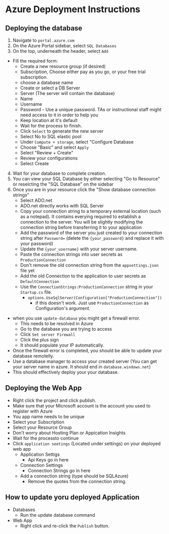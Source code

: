 # Azure Deployment Instructions

## Deploying the database

1. Navigate to `portal.azure.com`
2. On the Azure Portal sidebar, select `SQL Databases`
3. On the top, underneath the header, select `Add`
- Fill the required form:
  - Create a new resource group (if desired)
  - Subscription, Choose either pay as you go, or your free trial subscription.
  - choose a database name
  - Create or select a DB Server
  - Server (The server will contain the database)
   - Name
   - Username
   - Password
         - Use a unique password. TAs or instructional staff might need access to it in order to help you
   - Keep location at it's default
   - Wait for the process to finish.
   - Click `Select` to generate the new server
  - Select No to SQL elastic pool
  - Under `Compute + storage`, select "Configure Database
   - Choose "Basic" and select `Apply`
  - Select "Review + Create"
  - Review your configurations
  - Select Create
  
4. Wait for your database to complete creation.
5. You can view your SQL Database by either selecting "Go to Resource" or reselcting the "SQL Database" on the sidebar
6. Once you are in your resource click the "Show database connection strings"
    - Select ADO.net
     - ADO.net directly works with SQL Server
    - Copy your connection string to a temporary external location (such as a notepad). It contains everying required to establish a connection to the server. You will be slightly modifying the connection string before transferring it to your application
    - Add the password of the server you just created to your connection string after `Password=` (delete the `{your_password}` and replace it with your password)
    - Update the `{your_username}` with your server username.
    - Paste the connection strings into user secrets as `ProductionConnection`
    - Don't remove the old connection string from the `appsettings.json` file yet
    - Add the old Connection to the application to user secrets as `DefaultConnection`
    - Use the `ConnectionStrings:ProductionConnection` string in your `Startup.cs` file.
      - `options.UseSqlServer(Configuration["ProductionConnection"])`
        - if this doesn't work. Just use `ProductionConnection` as Configuration's argument.
  - when you use `update-database` you might get a firewall error.
    - This needs to be resolved in Azure
    - Go to the database you are trying to access
    - Click `Set server Firewall`
    - Click the plus sign
    - It should populate your IP automatically.
  - Once the firewall error is completed, you should be able to update your database remotelly.
  - Use a database manager to access your created server (You can get your server name in azure. It should end in `database.windows.net`)
  - This should effectively deploy your your database.

## Deploying the Web App

- Right click the project and click publish.
- Make sure that your Microsoft account is the account you used to register with Azure
- You app name needs to be unique
- Select your Subscription
- Select your Resource Group
- Don't worry about Hosting Plan or Appication Insights
- Wait for the processto continue
- Click `application seetings` (Located under settings) on your deployed web app
  - Application Settigs
    - Api Keys go in here
  - Connection Settings
    - Connection Strings go in here
  - Add a connection string (type should be SQLAzure)
    - Remove the quotes from the connection string.
  
## How to update yoru deployed Application
  - Databases
    - Run the update database command
  - Web App
    - Right click and re-click the `Publish` button.
